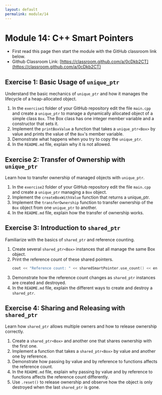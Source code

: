 ```yaml
---
layout: default
permalink: module/14
---
```


# Module 14: C++ Smart Pointers

* First read this page then start the module with the GitHub classroom link below.
* Github Classroom Link: [https://classroom.github.com/a/0cDkb2CT](https://classroom.github.com/a/0cDkb2CT)


## Exercise 1: Basic Usage of `unique_ptr`

Understand the basic mechanics of `unique_ptr` and how it manages the lifecycle of a heap-allocated object.


1. In the `exercise1` folder of your GitHub repository edit the file `main.cpp` and create a `unique_ptr` to manage a dynamically allocated object of a simple class `Box`. The Box class has one integer member variable and a constructor that sets it.
2. Implement the `printBoxValue` a function that takes a `unique_ptr<Box>` by value and prints the value of the `Box`'s member variable.
3. Demonstrate what happens when you try to copy the `unique_ptr`.
4. In the `README.md` file, explain why it is not allowed. 


## Exercise 2: Transfer of Ownership with `unique_ptr`

Learn how to transfer ownership of managed objects with `unique_ptr`.

1. In the `exercise2` folder of your GitHub repository edit the file `main.cpp` and create a `unique_ptr` managing a `Box` object.
2. Implement the `createBoxWithValue` function that returns a unique_ptr<Box>.
3. Implement the `transferOwnership` function to transfer ownership of the `Box` object from one `unique_ptr` to another.
4. In the `README.md` file, explain how the transfer of ownership works.

## Exercise 3: Introduction to `shared_ptr`

Familiarize with the basics of `shared_ptr` and reference counting.

1. Create several `shared_ptr<Box>` instances that all manage the same Box object.
2. Print the reference count of these shared pointers.
    ```c++
    cout << "Reference count: " << sharedSmartPointer.use_count() << endl;
    ```
3. Demonstrate how the reference count changes as `shared_ptr` instances are created and destroyed. 
4. In the `README.md` file, explain the different ways to create and destroy a `shared_ptr`.

## Exercise 4: Sharing and Releasing with `shared_ptr`

Learn how `shared_ptr` allows multiple owners and how to release ownership correctly.

1. Create a `shared_ptr<Box>` and another one that shares ownership with the first one.
2. Implement a function that takes a `shared_ptr<Box>` by value and another one by reference.
3. Demonstrate how passing by value and by reference to functions affects the reference count.
4. In the `README.md` file, explain why passing by value and by reference to functions affects the reference count differently.
5. Use `.reset()` to release ownership and observe how the object is only destroyed when the last `shared_ptr` is gone.

